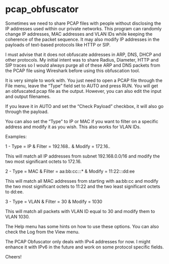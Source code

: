# pcap_obfuscator
Sometimes we need to share PCAP files with people without disclosing the IP addresses used within our private networks. This program can randomly change IP addresses, MAC addresses and VLAN IDs while keeping the coherence of the packet sequence. It may also modify IP addresses in the payloads of text-based protocols like HTTP or SIP.

I must advise that it does not obfuscate addresses in ARP, DNS, DHCP and other protocols. My initial intent was to share Radius, Diameter, HTTP and SIP traces so I would always purge all of these ARP and DNS packets from the PCAP file using Wireshark before using this obfuscation tool. 

It is very simple to work with. You just need to open a PCAP file through the File menu, leave the “Type” field set to AUTO and press RUN. You will get an obfuscated.pcap file as the output. However, you can also edit the input and output filenames. 

If you leave it in AUTO and set the “Check Payload” checkbox, it will also go through the payload.

You can also set the “Type” to IP or MAC if you want to filter on a specific address and modify it as you wish. This also works for VLAN IDs.

Examples:

1 - Type = IP & Filter = 192.168.*.* & Modify = 172.16.*.*   

This will match all IP addresses from subnet 192.168.0.0/16 and modify the two most significant octets to 172.16.

2 - Type = MAC & Filter = aa:bb:cc:*:*:* & Modify = 11:22:*:*:dd:ee

This will match all MAC addresses from starting with aa:bb:cc and modify the two most significant octets to 11:22 and the two least significant octets to dd:ee.

3 - Type = VLAN & Filter = 30 & Modify = 1030   

This will match all packets with VLAN ID equal to 30 and modify them to VLAN 1030.

The Help menu has some hints on how to use these options. You can also check the Log from the View menu.

The PCAP Obfuscator only deals with IPv4 addresses for now. I might enhance it with IPv6 in the future and work on some protocol specific fields.

Cheers!
